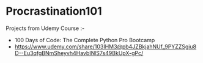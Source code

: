 # Procrastination101
Projects from Udemy Course :-
- 100 Days of Code: The Complete Python Pro Bootcamp
- https://www.udemy.com/share/103IHM3@pb4JZBkjahNUf_9PYZZSgiu8D--Eu3qfgBNmSheyvh4HavbINlS7s49BkUpX-gPc/
